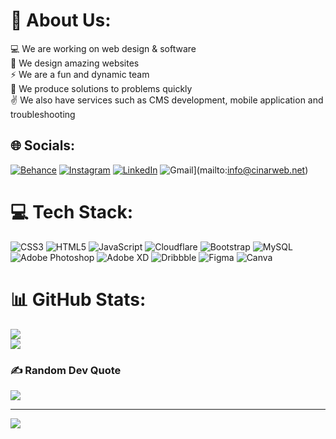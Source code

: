 # 💫 About Us:
💻 We are working on web design & software<br>🤩 We design amazing websites<br>⚡️ We are a fun and dynamic team<br>🚀 We produce solutions to problems quickly<br>✌️ We also have services such as CMS development, mobile application and troubleshooting


## 🌐 Socials:
[![Behance](https://img.shields.io/badge/Behance-1769ff?logo=behance&logoColor=white)](https://behance.net/cinarweb) [![Instagram](https://img.shields.io/badge/Instagram-%23E4405F.svg?logo=Instagram&logoColor=white)](https://instagram.com/cinarweb) [![LinkedIn](https://img.shields.io/badge/LinkedIn-%230077B5.svg?logo=linkedin&logoColor=white)](https://www.linkedin.com/company/cinarweb) 
![Gmail](https://img.shields.io/badge/Gmail-D14836?style=for-the-badge&logo=gmail&logoColor=white)](mailto:info@cinarweb.net) 

# 💻 Tech Stack:
![CSS3](https://img.shields.io/badge/css3-%231572B6.svg?style=for-the-badge&logo=css3&logoColor=white) ![HTML5](https://img.shields.io/badge/html5-%23E34F26.svg?style=for-the-badge&logo=html5&logoColor=white) ![JavaScript](https://img.shields.io/badge/javascript-%23323330.svg?style=for-the-badge&logo=javascript&logoColor=%23F7DF1E) ![Cloudflare](https://img.shields.io/badge/Cloudflare-F38020?style=for-the-badge&logo=Cloudflare&logoColor=white) ![Bootstrap](https://img.shields.io/badge/bootstrap-%23563D7C.svg?style=for-the-badge&logo=bootstrap&logoColor=white) ![MySQL](https://img.shields.io/badge/mysql-%2300f.svg?style=for-the-badge&logo=mysql&logoColor=white) ![Adobe Photoshop](https://img.shields.io/badge/adobephotoshop-%2331A8FF.svg?style=for-the-badge&logo=adobephotoshop&logoColor=white) ![Adobe XD](https://img.shields.io/badge/Adobe%20XD-470137?style=for-the-badge&logo=Adobe%20XD&logoColor=#FF61F6) ![Dribbble](https://img.shields.io/badge/Dribbble-EA4C89?style=for-the-badge&logo=dribbble&logoColor=white) 	![Figma](https://img.shields.io/badge/figma-%23F24E1E.svg?style=for-the-badge&logo=figma&logoColor=white) ![Canva](https://img.shields.io/badge/Canva-%2300C4CC.svg?style=for-the-badge&logo=Canva&logoColor=white)
# 📊 GitHub Stats:
![](https://github-readme-stats.vercel.app/api?username=cinarweb&theme=dark&hide_border=true&include_all_commits=false&count_private=false)<br/>
![](https://github-readme-streak-stats.herokuapp.com/?user=cinarweb&theme=dark&hide_border=true)<br/>

### ✍️ Random Dev Quote
![](https://quotes-github-readme.vercel.app/api?type=horizontal&theme=radical)

---
[![](https://visitcount.itsvg.in/api?id=cinarweb&icon=0&color=0)](https://visitcount.itsvg.in)
